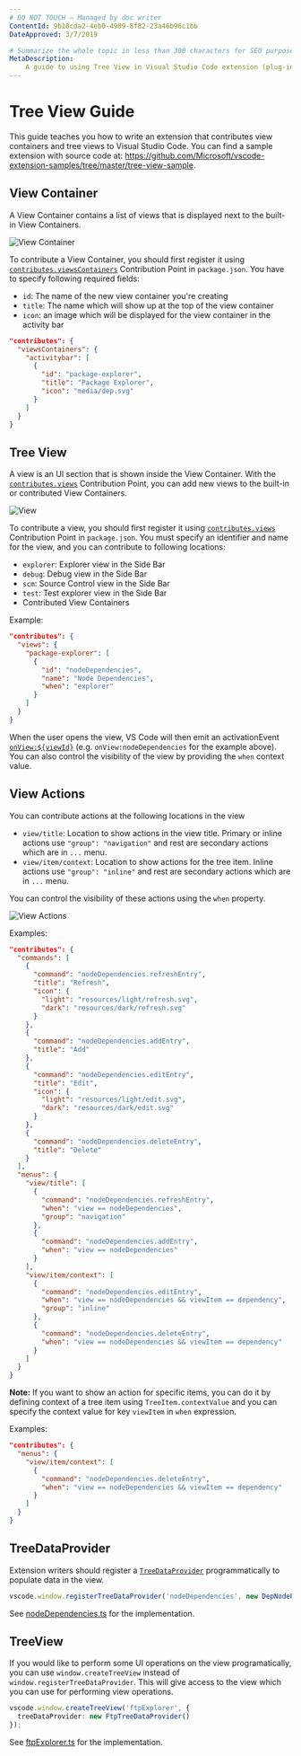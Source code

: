 ```yaml
---
# DO NOT TOUCH — Managed by doc writer
ContentId: 9b10cda2-4eb0-4989-8f82-23a46b96c1bb
DateApproved: 3/7/2019

# Summarize the whole topic in less than 300 characters for SEO purpose
MetaDescription:
    A guide to using Tree View in Visual Studio Code extension (plug-in).
---
```


# Tree View Guide

This guide teaches you how to write an extension that contributes view
containers and tree views to Visual Studio Code. You can find a sample extension
with source code at:
https://github.com/Microsoft/vscode-extension-samples/tree/master/tree-view-sample.

## View Container

A View Container contains a list of views that is displayed next to the built-in
View Containers.

![View Container](images/tree-view/view-container.png)

To contribute a View Container, you should first register it using
[`contributes.viewsContainers`](/api/references/contribution-points#contributes.viewsContainers)
Contribution Point in `package.json`. You have to specify following required
fields:

-   `id`: The name of the new view container you're creating
-   `title`: The name which will show up at the top of the view container
-   `icon`: an image which will be displayed for the view container in the
    activity bar

```json
"contributes": {
  "viewsContainers": {
    "activitybar": [
      {
        "id": "package-explorer",
        "title": "Package Explorer",
        "icon": "media/dep.svg"
      }
    ]
  }
}
```

## Tree View

A view is an UI section that is shown inside the View Container. With the
[`contributes.views`](/api/references/contribution-points#contributes.views)
Contribution Point, you can add new views to the built-in or contributed View
Containers.

![View](images/tree-view/view.png)

To contribute a view, you should first register it using
[`contributes.views`](/api/references/vscode-api) Contribution Point in
`package.json`. You must specify an identifier and name for the view, and you
can contribute to following locations:

-   `explorer`: Explorer view in the Side Bar
-   `debug`: Debug view in the Side Bar
-   `scm`: Source Control view in the Side Bar
-   `test`: Test explorer view in the Side Bar
-   Contributed View Containers

Example:

```json
"contributes": {
  "views": {
    "package-explorer": [
      {
        "id": "nodeDependencies",
        "name": "Node Dependencies",
        "when": "explorer"
      }
    ]
  }
}
```

When the user opens the view, VS Code will then emit an activationEvent
[`onView:${viewId}`](/api/references/activation-events#onView) (e.g.
`onView:nodeDependencies` for the example above). You can also control the
visibility of the view by providing the `when` context value.

## View Actions

You can contribute actions at the following locations in the view

-   `view/title`: Location to show actions in the view title. Primary or inline
    actions use `"group": "navigation"` and rest are secondary actions which are
    in `...` menu.
-   `view/item/context`: Location to show actions for the tree item. Inline
    actions use `"group": "inline"` and rest are secondary actions which are in
    `...` menu.

You can control the visibility of these actions using the `when` property.

![View Actions](images/tree-view/view-actions.png)

Examples:

```json
"contributes": {
  "commands": [
    {
      "command": "nodeDependencies.refreshEntry",
      "title": "Refresh",
      "icon": {
        "light": "resources/light/refresh.svg",
        "dark": "resources/dark/refresh.svg"
      }
    },
    {
      "command": "nodeDependencies.addEntry",
      "title": "Add"
    },
    {
      "command": "nodeDependencies.editEntry",
      "title": "Edit",
      "icon": {
        "light": "resources/light/edit.svg",
        "dark": "resources/dark/edit.svg"
      }
    },
    {
      "command": "nodeDependencies.deleteEntry",
      "title": "Delete"
    }
  ],
  "menus": {
    "view/title": [
      {
        "command": "nodeDependencies.refreshEntry",
        "when": "view == nodeDependencies",
        "group": "navigation"
      },
      {
        "command": "nodeDependencies.addEntry",
        "when": "view == nodeDependencies"
      }
    ],
    "view/item/context": [
      {
        "command": "nodeDependencies.editEntry",
        "when": "view == nodeDependencies && viewItem == dependency",
        "group": "inline"
      },
      {
        "command": "nodeDependencies.deleteEntry",
        "when": "view == nodeDependencies && viewItem == dependency"
      }
    ]
  }
}
```

**Note:** If you want to show an action for specific items, you can do it by
defining context of a tree item using `TreeItem.contextValue` and you can
specify the context value for key `viewItem` in `when` expression.

Examples:

```json
"contributes": {
  "menus": {
    "view/item/context": [
      {
        "command": "nodeDependencies.deleteEntry",
        "when": "view == nodeDependencies && viewItem == dependency"
      }
    ]
  }
}
```

## TreeDataProvider

Extension writers should register a
[`TreeDataProvider`](/api/references/vscode-api#TreeDataProvider)
programmatically to populate data in the view.

```typescript
vscode.window.registerTreeDataProvider('nodeDependencies', new DepNodeProvider());
```

See
[nodeDependencies.ts](https://github.com/Microsoft/vscode-extension-samples/tree/master/tree-view-sample/src/nodeDependencies.ts)
for the implementation.

## TreeView

If you would like to perform some UI operations on the view programatically, you
can use `window.createTreeView` instead of `window.registerTreeDataProvider`.
This will give access to the view which you can use for performing view
operations.

```typescript
vscode.window.createTreeView('ftpExplorer', {
  treeDataProvider: new FtpTreeDataProvider()
});
```

See
[ftpExplorer.ts](https://github.com/Microsoft/vscode-extension-samples/tree/master/tree-view-sample/src/ftpExplorer.ts)
for the implementation.
